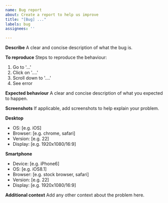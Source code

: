 ```yaml
---
name: Bug report
about: Create a report to help us improve
title: "[Bug] ..."
labels: bug
assignees: ''

---
```


**Describe**
A clear and concise description of what the bug is.

**To reproduce**
Steps to reproduce the behaviour:
1. Go to '...'
2. Click on '....'
3. Scroll down to '....'
4. See error

**Expected behaviour**
A clear and concise description of what you expected to happen.

**Screenshots**
If applicable, add screenshots to help explain your problem.

**Desktop**
 - OS: [e.g. iOS]
 - Browser: [e.g. chrome, safari]
 - Version: [e.g. 22]
 - Display: [e.g. 1920x1080/16:9]

**Smartphone**
 - Device: [e.g. iPhone6]
 - OS: [e.g. iOS8.1]
 - Browser: [e.g. stock browser, safari]
 - Version: [e.g. 22]
 - Display: [e.g. 1920x1080/16:9]

**Additional context**
Add any other context about the problem here.
